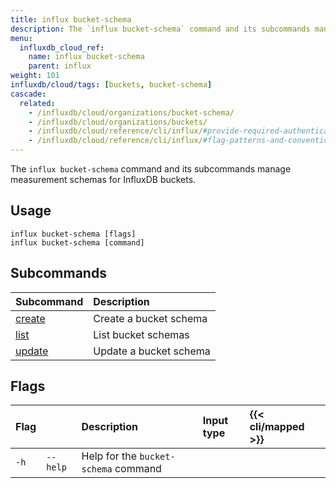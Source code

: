 ```yaml
---
title: influx bucket-schema
description: The `influx bucket-schema` command and its subcommands manage measurement schemas of buckets in InfluxDB.
menu:
  influxdb_cloud_ref:
    name: influx bucket-schema
    parent: influx
weight: 101
influxdb/cloud/tags: [buckets, bucket-schema]
cascade:
  related:
    - /influxdb/cloud/organizations/bucket-schema/
    - /influxdb/cloud/organizations/buckets/
    - /influxdb/cloud/reference/cli/influx/#provide-required-authentication-credentials, influx CLI—Provide required authentication credentials
    - /influxdb/cloud/reference/cli/influx/#flag-patterns-and-conventions, influx CLI—Flag patterns and conventions
---
```


The `influx bucket-schema` command and its subcommands manage measurement
schemas for InfluxDB buckets.

## Usage

```
influx bucket-schema [flags]
influx bucket-schema [command]
```

## Subcommands

| Subcommand                                                         | Description   |
|:----------                                                         |:-----------   |
| [create](/influxdb/cloud/reference/cli/influx/bucket-schema/create) | Create a bucket schema |
| [list](/influxdb/cloud/reference/cli/influx/bucket-schema/list)     | List bucket schemas |
| [update](/influxdb/cloud/reference/cli/influx/bucket-schema/update) | Update a bucket schema |

## Flags

| Flag |                   | Description                                                 | Input type | {{< cli/mapped >}}   |
|:---- |:---               |:-----------                                                 |:---------- |:------------------   |
| `-h` | `--help`          | Help for the `bucket-schema` command                        |            |                      |
